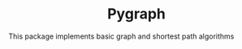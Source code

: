 <div align="center"><h1>Pygraph</h1></div>

This package implements basic graph and shortest path algorithms
